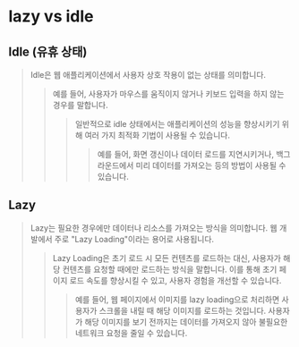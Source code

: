 # lazy vs idle

## Idle (유휴 상태)

> Idle은 웹 애플리케이션에서 사용자 상호 작용이 없는 상태를 의미합니다.
>
> > 예를 들어, 사용자가 마우스를 움직이지 않거나 키보드 입력을 하지 않는 경우를 말합니다.
> >
> > > 일반적으로 idle 상태에서는 애플리케이션의 성능을 향상시키기 위해 여러 가지 최적화 기법이 사용될 수 있습니다.
> > >
> > > > 예를 들어, 화면 갱신이나 데이터 로드를 지연시키거나, 백그라운드에서 미리 데이터를 가져오는 등의 방법이 사용될 수 있습니다.

## Lazy

> Lazy는 필요한 경우에만 데이터나 리소스를 가져오는 방식을 의미합니다. 웹 개발에서 주로 "Lazy Loading"이라는 용어로 사용됩니다.
>
> > Lazy Loading은 초기 로드 시 모든 컨텐츠를 로드하는 대신, 사용자가 해당 컨텐츠를 요청할 때에만 로드하는 방식을 말합니다. 이를 통해 초기 페이지 로드 속도를 향상시킬 수 있고, 사용자 경험을 개선할 수 있습니다.
> >
> > > 예를 들어, 웹 페이지에서 이미지를 lazy loading으로 처리하면 사용자가 스크롤을 내릴 때 해당 이미지를 로드하는 것입니다. 사용자가 해당 이미지를 보기 전까지는 데이터를 가져오지 않아 불필요한 네트워크 요청을 줄일 수 있습니다.
